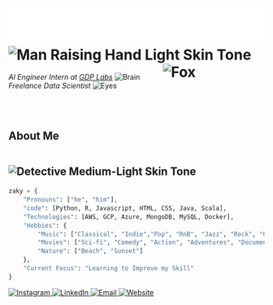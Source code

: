 # <img src="https://github.com/zashari/zashari/blob/cc67df844f49b4ef7227c8f1db0bb70dc256681b/assets/heading.svg" alt="Typing SVG" /> <img src="https://raw.githubusercontent.com/Tarikul-Islam-Anik/Animated-Fluent-Emojis/master/Emojis/People%20with%20activities/Man%20Raising%20Hand%20Light%20Skin%20Tone.png" alt="Man Raising Hand Light Skin Tone" width="100" height="100" /> <img src="https://raw.githubusercontent.com/Tarikul-Islam-Anik/Animated-Fluent-Emojis/master/Emojis/Animals/Fox.png" alt="Fox" width="200" height="200" align="right" />



_AI Engineer Intern at [GDP Labs](https://www.gdplabs.id/)_ <img src="https://raw.githubusercontent.com/Tarikul-Islam-Anik/Animated-Fluent-Emojis/master/Emojis/Hand%20gestures/Brain.png" alt="Brain" width="25" height="25" /> <br>
_Freelance Data Scientist_ <img src="https://raw.githubusercontent.com/Tarikul-Islam-Anik/Animated-Fluent-Emojis/master/Emojis/Hand%20gestures/Eyes.png" alt="Eyes" width="25" height="25" />



<br><br>
## About Me <img src="https://raw.githubusercontent.com/Tarikul-Islam-Anik/Animated-Fluent-Emojis/master/Emojis/People%20with%20professions/Detective%20Medium-Light%20Skin%20Tone.png" alt="Detective Medium-Light Skin Tone" width="25" height="25" />
```python
zaky = {
    "Pronouns": ["he", "him"],
    "code": [Python, R, Javascript, HTML, CSS, Java, Scala],
    "Technologies": [AWS, GCP, Azure, MongoDB, MySQL, Docker],
    "Hobbies": {
        "Music": ["Classical", "Indie","Pop", "RnB", "Jazz", "Rock", "Old Songs"],
        "Movies": ["Sci-fi", "Comedy", "Action", "Adventures", "Documentary"],
        "Nature": ["Beach", "Sunset"]
    },
    "Current Focus": "Learning to Improve my Skill"
}
```
<p align="left">
  <a href="https://www.instagram.com/a.zakyashari">
    <img alt="Instagram" src="https://img.shields.io/static/v1?label=&message=a.zakyashari&color=E4405F&style=flat-square&logo=instagram&logoColor=white" />
  </a>
  <a href="https://www.linkedin.com/in/zaky-ashari-81143b217/">
    <img alt="LinkedIn" src="https://img.shields.io/static/v1?label=&message=zaky ashari&color=0077B5&style=flat-square&logo=linkedin&logoColor=white" />
  </a>
  <a href="mailto:izzat.zaky@gmail.com">
    <img alt="Email" src="https://img.shields.io/static/v1?label=&message=izzat.zaky@gmail.com&color=D14836&style=flat-square&logo=gmail&logoColor=white" />
  </a>
  <a href="http://www.zashari.me">
    <img alt="Website" src="https://img.shields.io/static/v1?label=&message=zashari.me&color=4285F4&style=flat-square&logo=google-chrome&logoColor=white" />
  </a>
</p>

